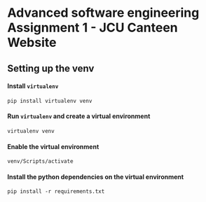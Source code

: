 # Advanced software engineering Assignment 1 - JCU Canteen Website

## Setting up the venv

#### Install `virtualenv`
```
pip install virtualenv venv
```
#### Run `virtualenv` and create a virtual environment
```
virtualenv venv
```
#### Enable the virtual environment
```
venv/Scripts/activate
```
#### Install the python dependencies on the virtual environment
```
pip install -r requirements.txt
```

